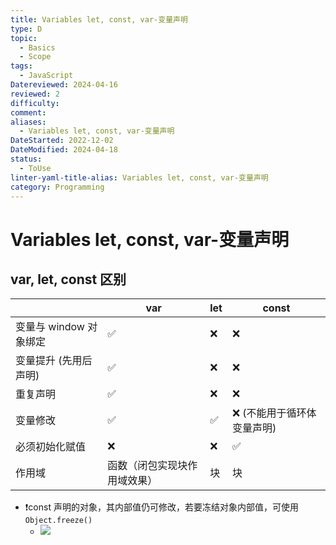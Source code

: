 ```yaml
---
title: Variables let, const, var-变量声明
type: D
topic:
  - Basics
  - Scope
tags:
  - JavaScript
Datereviewed: 2024-04-16
reviewed: 2
difficulty: 
comment: 
aliases:
  - Variables let, const, var-变量声明
DateStarted: 2022-12-02
DateModified: 2024-04-18
status:
  - ToUse
linter-yaml-title-alias: Variables let, const, var-变量声明
category: Programming
---
```


# Variables let, const, var-变量声明

## var, let, const 区别

|                        | var                          | let | const                       |
| ---------------------- | ---------------------------- | --- | --------------------------- |
| 变量与 window 对象绑定 | ✅                           | ❌  | ❌                          |
| 变量提升 (先用后声明)  | ✅                           | ❌  | ❌                          |
| 重复声明               | ✅                           | ❌  | ❌                          |
| 变量修改               | ✅                           | ✅  | ❌ (不能用于循环体变量声明) |
| 必须初始化赋值         | ❌                           | ❌  | ✅                          |
| 作用域                 | 函数（闭包实现块作用域效果） | 块  | 块                          |

- ❗const 声明的对象，其内部值仍可修改，若要冻结对象内部值，可使用 `Object.freeze()`
  - ![](https://cdn.jsdelivr.net/gh/jenniferwonder/bimg/programming/C04VariablesScopeMemory-12-x62-y38.png)
